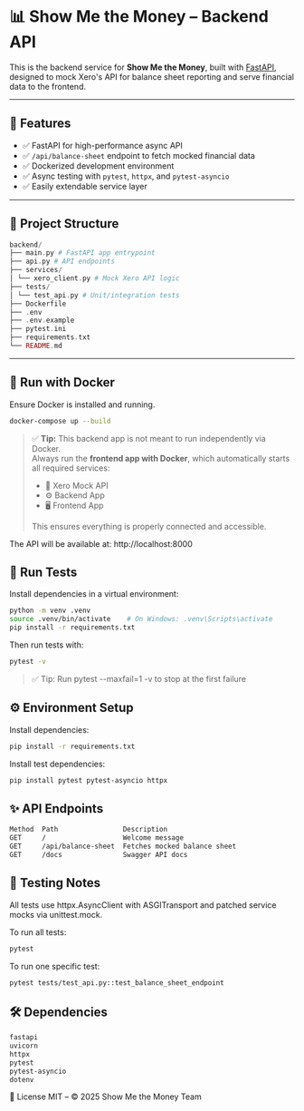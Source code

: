 # 📊 Show Me the Money – Backend API

This is the backend service for **Show Me the Money**, built with [FastAPI](https://fastapi.tiangolo.com/), designed to mock Xero's API for balance sheet reporting and serve financial data to the frontend.

---

## 🚀 Features

- ✅ FastAPI for high-performance async API
- ✅ `/api/balance-sheet` endpoint to fetch mocked financial data
- ✅ Dockerized development environment
- ✅ Async testing with `pytest`, `httpx`, and `pytest-asyncio`
- ✅ Easily extendable service layer

---

## 📁 Project Structure

```php
backend/
├── main.py # FastAPI app entrypoint
├── api.py # API endpoints
├── services/
│ └── xero_client.py # Mock Xero API logic
├── tests/
│ └── test_api.py # Unit/integration tests
├── Dockerfile
├── .env
├── .env.example
├── pytest.ini
├── requirements.txt
└── README.md
```

---

## 🐳 Run with Docker

Ensure Docker is installed and running.

```bash
docker-compose up --build
```

> ✅ **Tip:** This backend app is not meant to run independently via Docker.  
> Always run the **frontend app with Docker**, which automatically starts all required services:
>
> - 🧾 Xero Mock API
> - ⚙️ Backend App
> - 🖥️ Frontend App
>
> This ensures everything is properly connected and accessible.

The API will be available at: http://localhost:8000

## 🧪 Run Tests

Install dependencies in a virtual environment:

```bash
python -m venv .venv
source .venv/bin/activate    # On Windows: .venv\Scripts\activate
pip install -r requirements.txt
```

Then run tests with:

```bash
pytest -v
```

> ✅ Tip: Run pytest --maxfail=1 -v to stop at the first failure

## ⚙️ Environment Setup

Install dependencies:

```bash
pip install -r requirements.txt
```

Install test dependencies:

```bash
pip install pytest pytest-asyncio httpx
```

## ✨ API Endpoints

```txt
Method	Path				Description
GET		/					Welcome message
GET		/api/balance-sheet	Fetches mocked balance sheet
GET		/docs				Swagger API docs
```

## 🧪 Testing Notes

All tests use httpx.AsyncClient with ASGITransport and patched service mocks via unittest.mock.

To run all tests:

```bash
pytest
```

To run one specific test:

```bash
pytest tests/test_api.py::test_balance_sheet_endpoint
```

## 🛠️ Dependencies

```txt
fastapi
uvicorn
httpx
pytest
pytest-asyncio
dotenv
```

📄 License
MIT – © 2025 Show Me the Money Team
